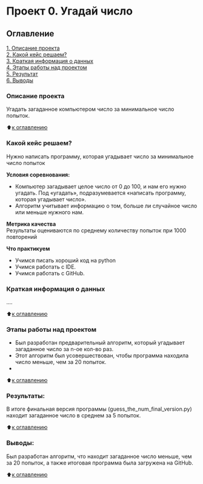 # Проект 0. Угадай число

## Оглавление
[1. Описание проекта](https://github.com/vktrlvr/sf_data_science/tree/main/project_0/README.md#Описание-проекта)  
[2. Какой кейс решаем?](https://github.com/vktrlvr/sf_data_science/tree/main/project_0/README.md#Какой-кейс-решаем)  
[3. Краткая информация о данных](https://github.com/vktrlvr/sf_data_science/tree/main/project_0/README.md#Краткая-информация-о-данных)  
[4. Этапы работы над проектом](https://github.com/vktrlvr/sf_data_science/tree/main/project_0/README.md#Этапы-работы-над-проектом)  
[5. Результат](https://github.com/vktrlvr/sf_data_science/tree/main/project_0/README.md#Результат)    
[6. Выводы](https://github.com/vktrlvr/sf_data_science/tree/main/project_0/README.md#Выводы) 

### Описание проекта    
Угадать загаданное компьютером число за минимальное число попыток.

:arrow_up:[к оглавлению](https://github.com/vktrlvr/sf_data_science/tree/main/project_0/README.md#Оглавление)


### Какой кейс решаем?    
Нужно написать программу, которая угадывает число за минимальное число попыток

**Условия соревнования:**  
- Компьютер загадывает целое число от 0 до 100, и нам его нужно угадать. Под «угадать», подразумевается «написать программу, которая угадывает число».
- Алгоритм учитывает информацию о том, больше ли случайное число или меньше нужного нам.

**Метрика качества**     
Результаты оцениваются по среднему количеству попыток при 1000 повторений

**Что практикуем**     
- Учимся писать хороший код на python
- Учимся работать с IDE.
- Учимся работать с GitHub.


### Краткая информация о данных
....
  
:arrow_up:[к оглавлению](https://github.com/vktrlvr/sf_data_science/tree/main/project_0/README.md#Оглавление)


### Этапы работы над проектом  
- Был разработан предварительный алгоритм, который угадывает загаданное число за n-ое кол-во раз.
- Этот алгоритм был усовершествован, чтобы программа находила число меньше, чем за 20 попыток.
- 

:arrow_up:[к оглавлению](https://github.com/vktrlvr/sf_data_science/tree/main/project_0/README.md#Оглавление)


### Результаты:  
В итоге финальная версия программы (guess_the_num_final_version.py) находит загаданное число в среднем за 5 попыток.

:arrow_up:[к оглавлению](https://github.com/vktrlvr/sf_data_science/tree/main/project_0/README.md#Оглавление)


### Выводы:  
Был разработан алгоритм, что находит загаданное число меньше, чем за 20 попыток, а также итоговая программа была загружена на GitHub.

:arrow_up:[к оглавлению](https://github.com/vktrlvr/sf_data_science/tree/main/project_0/README.md#Оглавление)

